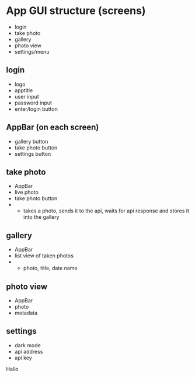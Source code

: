 # App GUI structure (screens)
- login
- take photo
- gallery
- photo view
- settings/menu

## login
- logo
- apptitle
- user input
- password input
- enter/login button

## AppBar (on each screen)
- gallery button
- take photo button
- settings button

## take photo
- AppBar
- live photo
- take photo button 
- - takes a photo, sends it to the api, waits for api response and stores it into the gallery

## gallery
- AppBar
- list view of taken photos
- - photo, title, date name

## photo view
- AppBar
- photo
- metadata

## settings
- dark mode
- api address
- api key

Hallo
